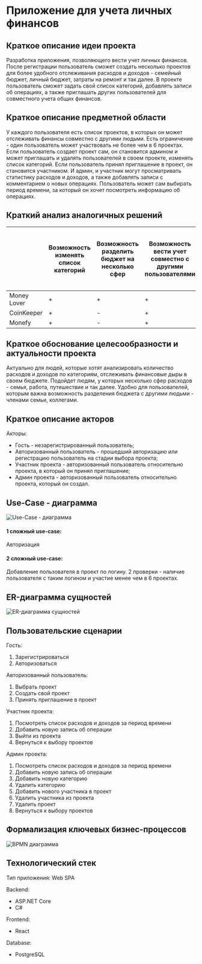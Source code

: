 # Приложение для учета личных финансов

## Краткое описание идеи проекта
Разработка приложения, позволяющего вести учет личных финансов. После регистрации пользователь сможет создать несколько проектов для более удобного отслеживания расходов и доходов - семейный бюджет, личный бюджет, затраты на ремонт и так далее. В проекте пользователь сможет задать свой список категорий, добавлять записи об операциях, а также приглашать других пользователей для совместного учета общих финансов.

## Краткое описание предметной области
У каждого пользователя есть список проектов, в которых он может отслеживать финансы совместно с другими людьми. Есть ограничение - один пользователь может участвовать не более чем в 6 проектах. Если пользователь создает проект сам, он становится админом и может приглашать и удалять пользователей в своем проекте, изменять список категорий. Если пользователь принял приглашение в проект, он становится участником. И админ, и участник могут просматривать статистику расходов и доходов, а также добавлять записи с комментарием о новых операциях. Пользователь может сам выбирать период времени, за который он хочет посмотреть информацию об операциях. 

## Краткий анализ аналогичных решений

|  | Возможность изменять список категорий | Возможность разделить бюджет на несколько сфер | Возможность вести учет совместно с другими пользователями | Возможность самому задать период времени для вывода стастистики об операциях | Возможность комментировать операции|
|---|---|---|---|---|---|
|Money Lover | +  |  + |  + |  - | + |
|CoinKeeper  | +  |  - |  + |  - | + |
|Monefy      | +  |  - |  + |  + | + |

## Краткое обоснование целесообразности и актуальности проекта
Актуально для людей, которые хотят анализировать количество расходов и доходов по категориям, отслеживать финансовые дыры в своем бюджете. Подойдет людям, у которых несколько сфер расходов - семья, работа, путешествие и так далее. Удобно для пользователей, которым важна возможность разделения бюджета с другими людьми - членами семьи, коллегами.

## Краткое описание акторов
Акторы:
- Гость - незарегистрированный пользователь;
- Авторизованный пользователь - прошедший авторизацию или регистрацию пользователь на стадии выбора проекта;
- Участник проекта - авторизованный пользователь относительно проекта, в который он принял приглашение;
- Админ проекта - авторизованный пользователь относительно проекта, который он создал.

## Use-Case - диаграмма

![Use-Case - диаграмма](img/use_case.drawio.png)

#### 1 сложный use-case:
Авторизация

#### 2 сложный use-case:
Добавление пользователя в проект по логину. 2 проверки - наличие пользователя с таким логином и участие менее чем в 6 проектах.

## ER-диаграмма сущностей

![ER-диаграмма сущностей](img/er_diagram.drawio.png)

## Пользовательские сценарии
Гость:
1. Зарегистрироваться
2. Авторизоваться

Авторизованный пользователь:
1. Выбрать проект
2. Создать свой проект
3. Принять приглашение в проект

Участник проекта:
1. Посмотреть список расходов и доходов за период времени
2. Добавить новую запись об операции
3. Выйти из проекта
4. Вернуться к выбору проектов

Админ проекта:
1. Посмотреть список расходов и доходов за период времени
2. Добавить новую запись об операции
3. Добавить новую категорию
4. Удалить категорию
5. Добавить нового участника в проект
6. Удалить участника из проекта
7. Удалить проект
8. Вернуться к выбору проектов

## Формализация ключевых бизнес-процессов

![BPMN диаграмма](img/bpmn_diagram.svg)

## Технологический стек
Тип приложения: Web SPA

Backend:
- ASP.NET Core
- C#

Frontend:
- React

Database:
- PostgreSQL
